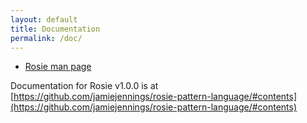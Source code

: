 ```yaml
---
layout: default
title: Documentation
permalink: /doc/
---
```


* [Rosie man page](man.html)


Documentation for Rosie v1.0.0 is at 
[https://github.com/jamiejennings/rosie-pattern-language/#contents](https://github.com/jamiejennings/rosie-pattern-language/#contents)



